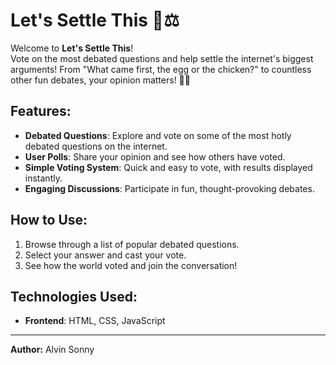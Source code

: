 # Let's Settle This 🤔⚖️

Welcome to **Let's Settle This**!  
Vote on the most debated questions and help settle the internet's biggest arguments! 
From "What came first, the egg or the chicken?" to countless other fun debates, your opinion matters! 🐣🍳

## Features:
- **Debated Questions**: Explore and vote on some of the most hotly debated questions on the internet.
- **User Polls**: Share your opinion and see how others have voted.
- **Simple Voting System**: Quick and easy to vote, with results displayed instantly.
- **Engaging Discussions**: Participate in fun, thought-provoking debates.

## How to Use:
1. Browse through a list of popular debated questions.
2. Select your answer and cast your vote.
3. See how the world voted and join the conversation!

## Technologies Used:
- **Frontend**: HTML, CSS, JavaScript

---

**Author:** Alvin Sonny
